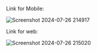 Link for Mobile:

![Screenshot 2024-07-26 214917](https://github.com/user-attachments/assets/1b500d50-a71c-4df2-9a31-34ec2b0d3220)

Link for web:

![Screenshot 2024-07-26 215020](https://github.com/user-attachments/assets/565a597d-4c38-4ae3-9ec3-3875595cd68f)
